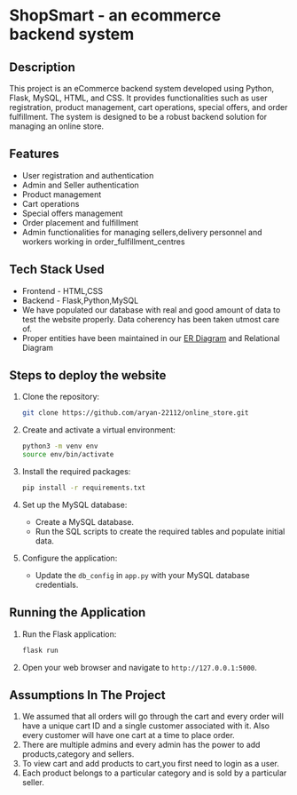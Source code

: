 # ShopSmart - an ecommerce backend system

## Description
This project is an eCommerce backend system developed using Python, Flask, MySQL, HTML, and CSS. It provides functionalities such as user registration, product management, cart operations, special offers, and order fulfillment. The system is designed to be a robust backend solution for managing an online store.

## Features
- User registration and authentication
- Admin and Seller authentication
- Product management
- Cart operations
- Special offers management
- Order placement and fulfillment
- Admin functionalities for managing sellers,delivery personnel and workers working in order_fulfillment_centres

## Tech Stack Used
- Frontend - HTML,CSS
- Backend - Flask,Python,MySQL
- We have populated our database with real and good amount of data to test the website properly. Data coherency has been taken utmost care of.
- Proper entities have been maintained in our [ER Diagram](https://viewer.diagrams.net/?tags=%7B%7D&highlight=0000ff&edit=_blank&layers=1&nav=1&title=hii.drawio#R7V1dd9pI0v41uYTT362%2BjJ04k3fiTCae2cnMjY8Mss0EIw%2FgJM6vfyVAoK5uJCG6W4qd7J5dI0BA13fVU1Uv6Ondtzfz%2BP72PB0n0xcEjb%2B9oK9eEMKootn%2F5Vce11ewwpsrN%2FPJeHNtd%2BFi8j3ZXESbqw%2BTcbLQXrhM0%2Blycq9fHKWzWTJaatfi%2BTz9qr%2FsOp3qn3of3yTGhYtRPDWv%2FjUZL2%2FXVyOOdtd%2FSSY3t8UnY7R55ioefb6Zpw%2BzzefN0lmyfuYuLm6zeeniNh6nX7VLybflWTpbbr78h2R%2BF8%2BS2TJ75jyef07mL%2Fjr2%2BUyP4OXL8hZ9t%2Fr%2FNXDmzS9mSbx%2FWQxHKV32eXRInvJ2XV8N5nmFCjd6GRzo%2Bzj6OsX9HSepsv1X3ffTpNpTsaCQOvvdLbn2e0JzfP7NnjD739%2Bufv98f0l%2FWfw%2BO79%2Bej3b58%2BDjZc8SWePmxO%2FjReJjfp%2FHFzRsvHgiRfbyfL5OI%2BHuWPv2Z894Ke3C7vptkjnP0ZTyc3s%2BzvUfZ1st9HT64n0%2BlpOk3nq7dTESN0fZ1fz46sdP169S%2B7vljO089J6RkqETo9zZ5ZkTMZbz7I%2FN2bo%2FiSzJfJt9KlzTm8SdK7ZJn%2FIrR5lm7IXUhHxNePv%2B5YbctQtyU2Y5tr8YZBbrZ33p179sfm6A8gQ2SQ4eX4bjJzTYPraJSMRrazvoo4y4SLntzM4%2FEk0SiUxOJKCB90YJHUCUE46ZgSmBikeJVMJ9lvery8Sp1LRcIxQ%2BgQqTghCK3e4ZwaAxFp1BhQQjumBjOI8WGejh8yg%2BOYDvgqxgk5hA4Iidcvz7xoJ6KRQUjZtUyYVuIie9vaijm1EUyKTCXYbAFmlLMK%2BniQBo4AHbq2EoVzplnruXNZQIijZA%2FP41cnpyGpIJAuDANcUKU7KphK6bf52L0wjOMkurYaazGKkitPTF%2FI%2BtYGUNX1eXOT6x8Wy%2BzuDo484%2BOLzdtR%2F%2F0lKA1BHdcL%2Ft%2FHm0%2F%2Fnt789tfo%2FeSTmo%2FVuSV%2BeJXFDwZdsjtlkWP24ORYD%2Fb6mqwoYjn36%2BuxWp27Qa1xRhDuhSIYc6aRhIf0mawkMcXlBRHT7FNPHrI%2FbvI%2FLj5evn1VXM0%2BZPvEcyIc0jUdRVFAwqm%2F%2BMWXN%2FJxsfj%2B4U91KT79fmqRJYNwG0OT3yco9UajhO8J0gVVdOzHFilgixiy2SIcULZM02%2Be%2BWz8Mk%2BAZY9WuSftnPVDSr5Nlp82lif%2F%2B%2B%2FS36%2B%2BlR88bh7sPdZF%2BjAfJRXffHOUyVjLu5mHP0%2Bm8TILd7W7285x89YP6WSVH9sQTSGh0UwUUlbcYv1FN%2B8qZ6vAjTDG%2Bp0YB3daxvObZGncaUXX7Q9qL404MkmbHV7hLaTz5W16k87i6evdVUDf3Wvepen95uK%2FyXL5uEm4xg%2FLVGeQLUsMeYkpsAOmsP3GzU9cn2T969wxz3E%2BhzCk8EMyz1VXnlQm6NVkMcroYMZF7oxZPFZjblOHccIwJT7UoZIgOxMyELLbK9PTOE%2BvJlOP7l%2Bf0mUUQfOkuqaIJUFwko7NpOWT9epUpNOE05DeuJUkprJ6H995FJFtnWV%2FPSVY9mbrnD2Cx93pLLPS8ke6jKfbS97oss2qHZBh3mTb3NddKFBdBHWdSCAmYUxatHCth6yxH5U%2FyByJSfaDcgKur82yH7e5ES4er%2Fz0oZK8uLC73%2BrRY%2FkRvGN7b02Y3lpV0cS3q4%2BBq8%2BLZNTBrj6MGQpPx4Onb2U97In1VDmuGxKmDma%2FZsxi%2B1FYNeQWHIhdBlJCf4modgxjZqmNW3lmmeJ0Syzz%2B0M8W06WHp2tTpIwEiZhaOemYn8BBo29Jp87IQBTHBCAdV4BkwYBPtxmWvHyferv8Le14eb4oaJm7CE1SXSpiLgYKjM5qVhID4q4NWM7z2fr5%2Fxdfm6f02PNYPlKaxas2CMzJ6Btwq3NnJFhgLfynAO1OOWv7%2BLJ1J%2BU9ynBsxXf3fGTrk2fSZDC9P0x8ZlV6Mj3gIC0oBk2q5J1XAEqhZdEgPgyitrElzv9K6QoaeABGiLCK9Vw6wikUuNq1QXrmYpQqplBX1a1Vc08qruV76DVVuZ3ELQ2ttkl1o2oxrp4iJD0lxqx6sWmuZFwbgBMsdGoNa%2FBwNm4lW83wEyQ%2BM1h99oL2Ip%2Bd0lsM%2FtwNpmtktjxnd%2FKZ6%2By2JEO0M0MSdepCWpieM4ns8ndw112sfDU%2Fue30NBJcZpCUkiLp8YjkxTKm6dmg1O58NR0L622BrAxrIWRLb3ruHD4OJ8rnB3k%2B0Bch9vBvXiwUFlfs7zuxOc6AOtT8rqIlpZBNXzYzLeqgCX2yLWCbjxjztx441a%2BWcpMpV7cTu7vJ7Ob7OrL8XieLBb%2BbEU3YT3XUQFZUG2x28WNy8ZC8P3McpxHZYGUrRvNLj1DyfrkUAkZDRnwdsP6VFYEjTJP%2FwcDYvpWibChmUeinUKsvZHnSNNMb75LR9nJpGYrtHsMW0Cc2oAXXL056O7FzJJQepfeTGaXea%2BBt7MvGqyq2qj2N1%2B514AgpCSia0gnNR0Eoytk3QQavCmkT6ZLchiAks5zAb5gRa2ihYNquHsJUhssWOLPLjFqhOgVJB4BaFljjBqRQ0F3%2F1H64AqfkDWrT9RIK6wHuVyG1gt9mvQyIGDCSOcIZLOAeDKPZx5tbJ9GW2BChlLHM0Uh4UyV9cfy9B3PafRO4m5OAJJsi5rsDklmOvwfkvkiXRcz3s6unwugLEJ6PBDxgENfrFJh1pgceS%2B8jMjPUQmHo%2FLb%2BydFCtc%2FOJ4BdDxp2wiLom4bYS01rffpZXp9%2BTWdf57Mbi4XyziTlycXnw%2BBurTZKRYNuSmT3mpa1HQeTtPxE6sl4m2dcBvLdd%2Fqah78x0w95El6X0ffJwzEQILomgXFQFidNj%2F2SSvTNo2tSaDguoCf9iW6HhCdLQQWQ1T617IfTHQbW1vCgdNMBGPL0MEnmwflYNAUiboO0mzDBuJvG2TN05z4gDEcyBnUDlqp4KtLVx6f1HSDgLD%2BaoverWRS79EFNZDxgOKNowsOnS14J88AiIJVnXMULTOUP%2Bh7pZ%2FunQ8YBtTDbfkAU3gnHpYRiGNGKLSE1rXfvHkNaZ7gkPSzdQI7n8y0x9MTBTV2c0FbcprROzlgBZ45lMpxXJhrGwiUrF%2FzqMOtnrK0TVRawABpM6CGoCvT3LDBUp9vriKeDJnrQXBVuHX%2FBguYmdb2CkXh7JVVR1vs1ao3djVZ1VcY0quahSiaITckkCJkzcIaulsGE8SLxdd0PvZHk77F7ozq%2BZOwSBgbWcxUne%2Fkae%2Fm0oFuQIoD5k%2Ft6st0gtY7Hdyqr9J8ddZzdSYVyGbSruXGBkqfjDyWe3oFFQHGRXVuXMwakN8u2L4ZFo4hlqrrhSjBSdIrhSVAgVrZ2miCpodNhWWSot1wDKxH1kOEVF10fdCEgdoIOFRmFxOA9kBtEauY6faMclCP81xHs2R2Vx3Ql2cP01ys7jIaXJ7mZDIF9keEjAiuQ7iwFMPCiJUlMrJIpPCmIU3wjv%2BIqF9akm8xOlsQeNdlNMtQ6A%2FxYy4Q2cVzr4iebpCncF4nkSGXrVRlNMvxz30ymsTTy9%2Bur5O52XT7I1aQEawg46K%2FubOD91VBFloJOR%2BfRTxl0itSHN7XqwDvYCtYh%2BdPJRtSzGWkmKQiAmhVBvOyvpPnAaZZ1QzdaFcwbMQxlcsca5ev0EA1Psb08K51LVkAwPKgoeOZUTd%2BLL3sPn%2FB4kh2W1B5oxIm7v76k395kGp89ZbYFpqeTeaL%2FDfMnlVIT%2BGO064jSObYPJRCSCpf6CEkZk5DSIcSLwNJvASVgrYCDysO3oyHXZotnevxsxRmopEBUzPOUZYRXNTBVBU7YWxhznMrx3EFqIILXyuEkrXTxSyTPq9MNlzairG0JGrCbm31Na7uMJBs2P2DBU6yfrYYCWMRgQYdUNEyvhpQApuYYKjmGZ%2FCbCMCXATaraDah%2FDgER4Wb%2BhhkUDpfIl1hsKqZU%2BMjMCNmL9kvrWy4w0zKfuhnyodmFr9FChE58DRxrhgi4P5CdZyCSO%2BGMp6tJaJewZDTScrLlo7Bn9tLPOamZbxMr5avS6n8Dhe3K54K38wja%2BS6Yd0MVmNDaOv5mvrvXVSpsl1%2FjD3FiajePpyc%2FluMh6vRsctMjdnMrv5YzUoDu0uvFu971XuqmwyE9mX5Ccv%2BKvVlXnm1MyyrxpPVlyWZBHI12Sx9OK%2BYOi%2BRGZWl1m8F5jRcea9SOLJ2AilJ3VlpaTXbPDDAqxYQMLtCj%2Fv8g8ya5hl%2BlOV%2FrXtuMTRUJQaNwF7RUx7tuC%2BUKbHG6qgH3uNqgxK2fBY1WiRavHOeQrai9aWh9fdyTMuoYj9HPHTXhrXOg0kEOh%2BIBDsqGbtaDcA4xFlWCdUuqXckRP1KIuANcFurUl9%2BKwaclqoqTccJJQHbTPKktbcyLeOcGxzHM5u9Bg9N570HqrrkBdohQ0bREXUcvigd6RrLtVlTdLu5jjO1xydACSOI%2BwjMzaBloQxroPFaOspJrjmRp4DbEsv1LOsig0AZAaTYv1AZ7l%2BaRYsg0097NNYKYhQHrCQ%2Bx3tUtNkrFRrWsSL%2B2SU%2F4Trybf8IDXibDS6fv6bi%2FNkMfleSnjdl3zI9d1LXqWRHoun0%2FTrynAsivcbCaz0YZmn207T2Wz9FQ%2BIdA4ohhqJK1vdzaS3i8SVPQ3ZJK%2F9k96t6Q0T1tsKW2cEbxBDLm7j%2B%2FzPefLfw2SejN%2FmB369onqZ3EUG%2BR1IOF%2Bly2V65%2BM4JRQfYoqPNe8Le%2BOdNcXx7oGbe8%2FVXcATKr87wGD%2FStTS%2BYQDG%2BF9fNeeHSdqrNDc1oFwfawRCH8nQFDaGoDHAW7BWJTlOTHHezAWrpEaqGxU85%2BHFYDeqOWaJiOdsV23GSq4JAbBfzs7dTz6pHp2QDc9fkpPSO1p8QvaBM3C1McOSBwJbZ7VUHFaKbkHdeJ4R%2BwIPIwo2lZUdcUq5VDwUikUDC5rnBvKPgRMBMH%2BTLRdZXtLNx4G6GmvtqnFe%2BtWv0upawfCd%2BrhcBUPNsRhYd7Md%2BXd22xOqvfqISIO1hAljtNQHXiIZOA6XMFg9dV6EooTQeGEREdwooCcyHxyoh2IZwYU62Frz2k5IQalCYxw5%2BlSU0O8HN9NZmE9wZ7RiYHRhBjTgD6i3dqHqGfXTC71uYvQ6hg39Q9woNLidvdcoZQpuEXj5m1QNwkNBned9CthapSGqcmbNEkbW76niu0LrdeY0wIllmDLWdSS0agAeSX4VXynGUy19Tz7tI0iNkZdmxS5F1%2FwjEawcdA%2Fj1HQoZFWupi52EJmnhFhJKIdEsZeeWyQcelt5ZFxe0GppvDoba6ZBULjyAUJ5Jw2HwYRyDuFHWGZW9wWvIsgeBcuRPTdW9agHPWzt2yPoIMpyJiYOYaiPuoasGEVFGVZETxPxw%2Bj5eVZkoyv4tHnvWo0%2BZaf0V3GbZOcDHkZYpw%2BrGmLHXiJ9SWoqvnjW1DPxZoJNizhYQKF7jwKGwancDDLNIWL99yZQhNlF8av7xP6kXEwJktY5rWEdVEsI1uDYIZ7TRbePVkagBRdeY7j7M2jzUVvNobqibCBsKxDKEY06EbG21RKm8sgpvnPf8j%2BuMn%2FWM0FzV7zdlw8lX3U9ll%2F0tHJ5FAKECYDYnEEAk8ObYLNDrPytxwjlEKG7jZPRoFasjDFbeeRM397fK2OI7dpzbXcZl73TOMb8d9DutzYn8HXDTO%2FzO1eOr%2BLpysaFq8pBH6RfYdFSROsb7pHGWzV8216d%2FWweKFDujdXy5juY2pk2KYrcnt55mVTx8CYIiksyUkSMj1gmab1KplmbG%2BZ6%2BydNAYpzs68LWqnSq8R79aidUcLs3a%2F3gDQD1IIYZGKsheUKbj84NzgB2FqxDKKPrKMaIQJFHfEMfNov8T9IAylSvkJhwnwbCyZ4bASYpa5bntBBHlmtRmepAP0PrACdlTncMKpN%2B7oYmbs4%2FtSB3jXEmK1It5UF5xniBrGAxh2NTijj2UoXeaUZb%2B%2BH%2BQ54RIFiqgJ6CzATVdxSuGLNsSgzV%2Fp%2FHM%2FKCOE8NMfoIr%2B4S3yAg27ti7C9L8yLTadJOPLpdlo3gU5Ik%2FecARQE7uSVnfEME3KxTKdJ32Qi9wTrrH2eeXJVaQiG5h7X7Sxplkt5n5YxPdX8%2FrQ3mHmdZbOV4bbxzosPfeKEbYoKG45dxdm3H7ufroHtbxe3fKXtsuAKhnJO8xfgcSLUq27TaSuKlUE7uQZUoqR6S8Em4nSN7QfJRDoHwVcl2Zl6SatQH7ASxb32cERk8Ir2lb5uGl%2BqC2agZ227o64QZXvJ2plDzmNSULStGrFLP8gc0YsXvdPajbVfwoKpzTrw9QCQvKWaYgaqL%2BQM4gPcG0auTFNZxBX227v40VBTXo3TejgBmyI2w7d2WAZan2eXk2mz6inAcN9ycgyxT6wl3MARHujvA9xbExFv9LlJ%2FHo883qeItzHyfX8UNRqdaVtQvT0DuFTwxWsAy2EhaEokdvrEFQ2lu0vjFnDxFTtKyDwuDgIGfnKQMGECEy7pkGJ9oZy4gPqSjtYmjkseCIDom3M%2F8ZURzTQQRmTxOzpBL5wija%2FTEzpFjljn%2Fi4JtuQ%2Bd6UxizNVFiS5TorRwQmfCLV%2FHSpxNYkKqKIAEnagmwV0QWWrWzcVqRbVQCQAJ%2F%2BLgacBEUBNw3woHx5tvR%2FN0RztPCwxf%2B5wcUasD%2Findg0%2BDSt8bxM5yLRgFVPWN7LXD9k3T8%2BHzEjyNAANm5%2BPlB5wdatxUIPi%2BInneSbQf8CtytACoznPuYHUzmvD0bEZQgaSF4wAkDdqI0iPdcbDarFScVSpwEGMcKV9k3H8gJDCMOOzC7MKd%2BB2YP6wcjWpweB2OXK1VI7fT1UNwk4XY7yATNlbMcUsxlpJikImKg%2FbpwwgLtMsM23oIBzaajfhfV7G2RWmnxwWKtxvMWqft58sLWH%2FUiR99Rtf7L3iQVMoDCVzFO8l7Jxj3GCInXL%2F10TIE9rtJSrbaaDuqgI18MYvzr7%2FF5zL7%2B8u7kn%2Bsv6sPZwLH%2BsUCwqtVIqSKKENW1FibboXBO5rnW77cjYRTOAFM%2B5EhRKfIBDMKoezMih4zJjBUFlSQSFICy2q6DGNCG%2BxS9rL%2BzMqCZCMvh4nm%2FNWDDJzRqYIAxnLaisA0v7suLtFIifGW6XzSBoXUkOieJmdlaTT9%2BPhQBTa3WpoqgFDHzT36H6%2FWbIFjwzilipp98JyT6RRNoSiLWOUlwg5p%2F0M0kjrcJVfFh2cmscnj8%2B5gIOH%2BYb32Mg%2F1IDOdAUmTczF04a2cqM8n1LJenZsEDBUmr7h0Va67BvcQ3xsk6H%2F9dJcq1Il%2Bwrn%2BZN%2FCtmB0h8zBIMW%2FmW%2BbNcS7Pb15gRlWoyXH30aJlM8uzGxloUoZg0j1lGoxI9oG43PQI%2Bwg7IP9T2yl7GxxoP%2BUGm1V6ixPOpBdGcpHlRL31wdlPtAGO5ydqdT9B9ewVRjYb4asVzk7Qn%2BO4j1F6DEiotOVabGB%2BF91wdoLaoD6gorjO3geHSfbLLUBMR7faczLY5hUoT7SzbGwzqRFoExhAJzgZo9pxroXrBM9ip%2FZxFyZgh4nymGv5P%2FFRJP%2B9%2BR95%2FHA9u8V%2Fvvnwyy%2BWopwbXsnlQutgRbKaY9qO56gcG%2BYdbUv1ci5BbFgohIMhJcCs2%2B7lmRksdUGDG%2BbJYvK9ZK1LvGBT7DV2urHjW8W8o3Q2y2KTzZd6sbWKh%2Bjx9TuOZIft2oxH6w3S6%2BtF4oVwlozpUWLcUn3vxF8Jook%2FU56m81SKfy0MhIZRE3B2H0EtLQbmNTfyrCAsWbr3rjRE4dm7VRGFZByvI9yoiOIE%2FesE6k4n7C%2Bx5ZKumrmCLUp67jQCtyTw7cCwQI4kh7XclhpB7tnaFkghFNsLSkyGDS7zpRAaqgDaNxUAkHrAx%2FOoEUzt7UEjtNIGdeW%2BEJKPwki%2BAJK%2F%2FYaHT7jRA4Y8Ng0r%2FGZhqH%2FCT3sm%2FBrJAnoD7gL9toCbtp5Ae9nHFtn%2F%2Bv3%2B4s2%2Fn6Zf5zent%2B%2FPH8bfFt9DxQECtJ%2FQ1r2BQPRZaMnvMFPQVPD7lhzAuuizQgADyL676btAjhnTEwRoneVz1sfhXSA5GSosuRSSC8GYvgCByWioeCSjiMqIkmJgVQthHTK6mxpkrOoccsa3z3rboGVnDbPO0z8THvXMhAO3i%2BFgktxkTWQbSR5YerKEVD%2BULEdgdCRjbZNsKBNJIYC6ZmwoGdr%2Bg8rAs5yyLhNvDeWU9SzOHugUHACKeZTSBoOB29nbfLyVnpEntTn5g4S01qVmYYQZgzE22yFShwozxXhId9YVzKISigeutzIzDnNmcB15zgX7duA5N8U92KuBvhLebJviXgW5mamsKWaVBJZxILC0jby6TYZvbEltRqxYWudN2I%2B11CCcZv5GetgZjviTZVdGmffMKBdg8m3OMgIQNidm2QoRYiYuylnS4ujipTMyDbDKnXkiFRdIEhnpMa3g2ZOYEhFFEUOqarHinlp2BExoMUTVv19l2WTqRsErcewmocpIirHATloh9LUaPpA3N4CLP0XbLUbGfQJrfBO4Hk6FNNX4zhKfjsKwYNkRh1vGDDdOAZEWrf24jcpROoyCkZAAKdzYBQzVz8hxjWQ3BtUaq%2Bob6ggvg3DsfGomXXuXzOE9S7oOMFyQ7k%2BPNFnT1QoU7QIVOXqYf9mqqPYaQIRaYAjhLqwt3AHs%2FxLwPgeL9b4vXNwYfNCOyda3dMtyP0B%2BV%2FQtlNR7J2BG3qN%2BcJvf3SvE3rsXaiSqrWTKwF0LnqbCHwBt0ZSy5jeC7B%2FyFwlaJ4MWpKl19ILZAw7Hy7RN%2FpnrpRtOXT3YIsCm9OKD%2FFoEM5jpG8Sm4JneQGyIRiYMoBT%2BDEKTzVetElOIRbrDGFWqocrMVF570NQRHiLsFq5Tn5hiDdVRkSb2r46A8YId1c3Xa4Men4Ex9sOzGZS%2B0N1KuEqO5vVqLZGyypaGTo5aeLDSdnrnQQEdqLY8yKLqG%2FnmQI%2B1bVdBjOwbHjwYAly6c5OP6eTY6RUZYu1Lgc2rXXEsAzV%2Bwe4fCte6NI66DIMDS6m%2Bxd3POqBDSnGHJ8O61fQYOdL0xmwmV7EOhmPOkAC84yHWsexe7xsoqmD23sQ6wboGLTtJu7Ub66RKKYkecrJIUQHuz4YJOFxgV2w%2FXKugult5NimWzZy9q68X8tAXD3Kg95PAANajYnBn%2FztNg5vGtLnAhO3WcbhDDKhiJQnIVNfqY7cLeXio%2FDMkWfOuEOi4d7hfx84dbmd5NfOtA9ALnDtunaIzViTBkbHOnGj4nYtP8upFK3fwpx7RnxftCHup1rxgBCcvGKzkrGIEv3TxSX4ZwGMzp6MwSjmDFTkKo3Q6FRITAIxuRlVderru4OeSDZWKOKEinzwNlogPiFLZ01LhfHCqYlzR%2FQQ7qhkIF9MUf3jvlBSph5IuGbbd6t7AnPoeIYcco%2FjLaAvgxDIV2IsVoYJ%2BjIAtM2Z7N%2BYIBTN%2BPDRDmEF%2F38zWlml7Y7fAxHAPZmvPQTjG2O%2BqzNxhmRkhAcJZERjpUGiC%2FlSZM4sLBB0iqhurDAHnmULl41tlWNbO9S5PuBWVviUKAzi3bk38Xin0vi4ejOTOnCU1lOA2jZuVKfS8%2FCXX7VTxprrXzVBdzXoPBBVTvI5%2BzVOJInpRy1eeuYGbKrRLsE4lxz4%2FDWqZZdFlP4iz9EDEMvUgs%2Bgl4gqxSOi1q1Voi1AmDTRSnDAGe8ubuDlgpcZ2ArhTov365vc3f%2F%2F5NpGXaj7%2Bvyj5ruTvAxsAc70ZZ3EfzzTaif8e0vyJfIfN4OtmK8zL7CWzdH4XT1dEKF5TrNSJx%2BNFadXO%2Bp57tu1s95HdpndXD9kvP7kvKdzN1ZIOPnwpT%2FbFLzafl7%2FAWLqTD8k6OzOyynt564AIiiBgSlmB6ivv3CmYs7xzB%2BJt2qSbrKS3YSQOJf16q5FJ94%2FxMvlJ%2BPxZbmbCOqa7zdH9KfIBdp8L1bXI27ZCOiT9l0nydUv7q%2FmO7D%2B5YYAjyA1F62Jn3GADV%2F9UBB5MADD9NOpaDzhct1cOqw%2BaSFTu8domOtfvRO0mzu2llQamtgHpi5Ug5cxnlcj4B9wDloEw%2BebLlxTkPT%2FwAeODtqkGV%2FABOyO7G3uhMWXrJWJM6kKg%2BOHtj434uIo9a2t%2BUSA2hkzBYH9hYz6GvpTRguKMj0GxGRNJAvAxMfi4y8yWs9yJQCSfLccZZiTzgIq1RruzRSvkRYQEz%2B4OcY7NB3V5rCna6dWv2SfuppzgiGQ6SylKscJIGjlfOZT5BMYoQhxFDMv9BDvOQenv6hcna5%2BqorO%2BaG%2Bz%2BsrbwljhAA1MvfWCwZLV9qP2fjcqK9%2FgSeHbQnHXDF7doLpj8MOcHf8MHmySghGaRRBIdABIDQhLFlSE4vFBpqwDsKzH6S5d2jxOq32UFfzzCB8FrEsP56P0a2SjO7iuIJmPogTjEZcRRgJk2CkReUGOYUWZlCoihxJML%2FBBnJDHWpynkTxaQCqbp2Wcez1V3kxt6iXQrIMBCDRx%2B94dzBEeiswucEFppgcAo2LaEIJ2cAyLYAgbkcpvaryhMF37fxo23CzH3SJ2CXGc7jlyG6zSJGSIhKqRkvZpyyqRKIuOHZkRyp1CAJfNW%2Fc9KVxzJ3dQIzunmQkZZ8bzcIC3O9uZqTPQew0nEDqL4S3rW59ETotJqvuLANdOJD7OYcRQfQdzQBwHpS2X57YpJ7X3P2zTlqrwMr616JYjj24eFdBGe%2BodtnxjGsAXcDwbbOcLUL2rQ63tfBOPQB48HsadM9B0PUKw7CGTkP3aVjHhMNtM8fpKrSgBPwrXpA%2BLrpk9bzia%2Bb8uz0%2FOT2a%2FXpwvbz59%2FWV8PZlcWqEbThQ1jbQupHzYJW017LIEtWdKV%2BRYVMuTU7FgDcUCB3KS4QK4QduOJjiB09hK5kgmYO6%2B%2BMJNc%2F016Xf4M0Ik3%2F0tFycRmJ7ecrt4CVDApCY9SNRYo06MSrDJYVjBBYqtByGZ%2BXrQKuHOqMApLrwuvwLBNNyxUbET2%2BMsjk4T%2FFFUleCnSP6YIATLcsinkeDnSpvHgZUeYWeSSp1P5LC6WdjWHvPDJ4Ek1hmWi4rz28Pyes0cpJA8srzHHrM6iujA4PFknlFhkuYvyUxOjuPNXrGMN5cqza4DXBVWwxVkefMPaKCID5mQ2wXi7HjxsFODPE2DwXL9k2sgFFFJOAEoKIryBCCjgjMlKC7mBR2lfb7fX7z599P06%2Fzm9Pb9%2BcP42%2BK7pTfvJvOcFsYJm%2BD5cfpwtYW6O0bSW5DzSqFKfj%2FAVIPhS2wDbAgClbcSwUxiP3kiiKI9HWJtOyOC27z03iPyHb1EoM5K285ShzcyttG7q45Z6dEg%2FRRO7VdxTPgu%2FKP43Ne0i%2Bao185kI1M6w8KPLEqTpOWaNUOB%2BVsqYyUjNr3UH1JfyajmHNvqK48E%2BY%2B%2B%2BYN%2F%2BzC%2F%2FLik4%2F99Gf%2Fz%2B%2Bh0YNLjIp7GG4HVqDKdTu4XSQuLfD2ZTkv2OOF43RufNx6Wrl%2Bv%2Ftks%2BAnJHXkjznBgz7MwFlY1FBlauk%2BRxabDjp02us5KEzN2cKHr2rUg6jlbJwDoKj7sD2CHgtJt%2B0HFGIuaW3mWcTNaek4yTtQw2gX82T%2BQMuM2Hz6ovNvGjbjwbQQleoGkpq2nZtnfIQX8RoqgMeikiqu9DwoD9QaDDZrqAQKrhR5XStp9ryeKOhMyGjKqIiG4VJECw9oJp0OeXVQskiQiSolDOWAAs1xetvzZSWaG97%2FETzrDQosIYXPYGVFN7Rw0w4LNkD7j2WU8mTUhhO%2BzPzsTYjWcw551d%2B4vgxH7rAAMlMgTRSZ1jFYBZ8bTFzBTd3xla8%2B3HiCAwhgyonTSDQzQY%2BMkAlye42vzhvmVHbdSWDnKV6oJaTOxcV54P9gfa%2BRXxeeXD%2F%2BLH7%2F8%2BsffV%2FTuffrp%2FJ9ZMByK4TC1hTYOIJyF4SHjjBNKuFKsaEPwzHKiGo4CMWs1L4e%2FSQRgZ8t0bRf83HKiEaW0rFkHRVTipTWo0p7XKuZAqHaYaOBtdz%2BALIPwhQQGG0wEqeZ5wate7onnn%2BjAXYlJ5cBd%2FIMM3LUTjRhEexJd9FJk7iPBglCehadF0%2FU2vjkYYQS78IPRpwHkqx02GCPNKGSuEY7aGIWdr6WPsFeHrx9pZF%2Fsx9QUVx%2Bq3QQ2jGLaetaYfiPlCVeffWMCvjGvtjH51mjrT3TWamL1JGyRws8xoe6zDhAlrkJOiraT3gSEH6ML9x5SgJkOuqhJ1BJZMBBGd4s35I01wDWt0%2BnDIjPuGfeu3mmQp32xqyQKzCx%2BXUejZDTKrt%2FM4%2FEk0QpgSSyuhLCJz1WUxbaOkqiS6ESlqvOatqX4cJTzsLX05RJXFk32rMTV2EOoNDDetYCAbaStc4Pbfpz9t%2FKsB8xq6qtkmp3N6qCu0sfA2uCIUrgL00mAKzVgtoJKWFXQj1kKXdpcaClBTbL5LBgEHaNmjXquZM3b8lfGwcpHpY7sFpXNBxk10uxV6KRaFFPhPobfLGv0QjfnNTgzo2H05yz90AAms42Ckv8eJvNk%2FDbX0dcrVV5muyIL9C6%2BSqYf0sVkUzfd09DkQg8rOAuHIrNyii1q2EXh1OpcWAY1Pzc1rCcNhAL9rQeoYdD0R0BSzzOyx%2FFM6F6RJFfcbgJSoVRYqph%2BzpMoQmSaIy8zUKUikWkxzPWEtED5s7t%2F%2FGAuYKDbAUNx8ge4skyGPUop7ka96BlpLln7QHWACuzAzj%2FK%2B5x8lVGt2WseSicQCgqIbdV0gRjwrw7sAIwGdfjCf5lOZp8b8tV2BNeGsRCpZqySjy2jMg%2BtSvFN1rlY%2BdIhYzWdhR6oPg%2FR%2B7ztWBWj0N9w0r8r3WaZOnk0AzoZROibgtCeCNXSpeAQHKTYkJOwRDTRqF06FZWM1t8W00qEXIgAc%2FE5WY5u6wTjkCYXCNtAlhKZp%2FDSfpp%2Bulp0hdN8ZDsTYHEZ2s2ofqab9LCxwwgDj6gxLgAigimcO%2BRuBxkB39kxnMyq0Ji3PCdpNf43s7RMjyeQJ4RL1ei7ABPtgOvFWicvQYyaz8nywqDmd4YD6mw5WvgOdBiKeMAcL5S0C4Hb0DizpOPVCzueOwL6%2BDnY29a8jx82xoRNNvEG0WW7xIXUNU1eP3SmavyPacBDKfYNA6NcDFUpU4Xbkp5W85DvxIKnkcerNBMY2sqVcOo11YMkA0X5hvy2x0iCtLNxJ3fs8Kguz5CQyedvL%2F%2F%2B5%2Br2%2Fx6%2FnE4t0yM%2BZgczuzF5wlW3%2F2iUcDuUgYrMExz7KKgRsi0MbF3BjRyEADZYT95xQW1XuqaspIJ3eTr37l4VQ%2FVlCwSGzk9bQYWjhwPLqRkf%2F5Eu4%2Fxt7x%2Furlaoxd%2Bu8%2F%2BZj5O52WrsTHoFkyLKwRWNAUoUM8qZlzI5FrCLqUgHh4D6WunkB7jYm2k8TdeRVvFwgG2kQOqP2EZKec2tPMu9WRX%2BME%2FHD6M8rEQX6XT8TESdwvUGCndsv72tzSnJervN2q1BNI3LuLWiLgKJOshtKJigbh6VVd%2FHnZS%2F%2ByP%2B%2FOXll9f%2Ffv72eHF9%2BmX563du8QVffokn0%2FhqMp0sHy8Xy3j54NGo46sYJ%2BQQSUdIvH555ka2cVFaL0Sb2Ia4CFO0uYNx9VZyOC5G2A2yNyG19AtUMZ13Dxxq7rYyCkvrwp8Lfv3qLL4m%2Fw5O%2F%2Frn292b3%2BSHx5M7i5Cex58bTbD2P9bH28hLCprGZaEpQ3jYVjKEqBS22%2B3sRKSrWK8304EGMBombT1sY2BeQ%2F%2F60FKLKJAXW0bWm4SProJY6earjQ3xduyKOAACIhrVMO3eRolWKaOm3G19XSinct%2BWqRaFRFh7244PdV1JND4pCH836M3qKwbGQptiWl3ZtFmm01EHbqf1ND3NXkJDIvTddyo6HE%2FcXrxDia2AuV7eNtk74LBaYAzB8BwQmobjfXyXmNzwNCLA7eKrIsmGAhZnrOcfZE5kneW1dyO23DvhLGwMtd8V1EWh4WwcNcLBgA0tsCsT6XiHRckH1Op8eIi2C05bTTOg1FhYTFr5hkcbivooJ1QhgYNpdANWAAoPtyjwVjQ0HxJPfIjXbLJ1LkQd5KfMc5DlUCuY7dMORwhMwbR3a4RuZwccDid3Fo7AGEo6HrFlNU1uZ%2FHu5SDvK5y4DrVmsuXEB3gjwXEjcruih4kBxQZBwnWfVLFM%2BOaTPd4KyFIxLwMbX78%2FTy4%2BT19d%2FvH508uJHL19my4tIUeXxHLWf8wiqS%2BtBpMVSISP21oNok44U8UfwcwY5UkQbECjdUs4ZgoLIpne5D9YPVtaGksOJdgAR6D9yShW%2BCOaiRp4EkSTsnLTL4kab%2Fq104xLvSUDw4Hu%2FihmOhVPYy6DwHiYUYPxiMsII%2BgaUp7rTcywokxKBQOfBn20Og8Uc8CdEswe6fhC1iKmRzrbh%2B3GB1INLZ%2BPMW41tGovj%2FgPjzmMTNpOJuMcRMcEjm1o7almD%2BdpPih39%2FJMCG%2FP03GSv%2BL%2FAQ%3D%3D
) and Relational Diagram

## Steps to deploy the website

1. Clone the repository:
    ```sh
    git clone https://github.com/aryan-22112/online_store.git
    ```

2. Create and activate a virtual environment:
    ```sh
    python3 -m venv env
    source env/bin/activate
    ```

3. Install the required packages:
    ```sh
    pip install -r requirements.txt
    ```

4. Set up the MySQL database:
    - Create a MySQL database.
    - Run the SQL scripts to create the required tables and populate initial data.

5. Configure the application:
    - Update the `db_config` in `app.py` with your MySQL database credentials.

## Running the Application
1. Run the Flask application:
    ```sh
    flask run
    ```

2. Open your web browser and navigate to `http://127.0.0.1:5000`.

## Assumptions In The Project
1. We assumed that all orders will go through the cart and every order will have a unique cart ID and a single customer associated with it. Also every customer will have one cart at a time to place order.
2. There are multiple admins and every admin has the power to add products,category and sellers.
3. To view cart and add products to cart,you first need to login as a user.
4. Each product belongs to a particular category and is sold by a particular seller.


